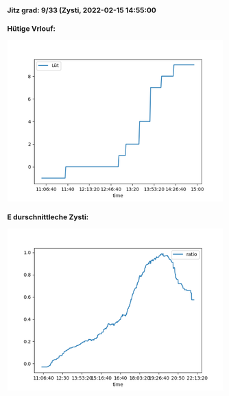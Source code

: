 ### Jitz grad: 9/33 (Zysti, 2022-02-15 14:55:00

### Hütige Vrlouf:
![Graph](Today.png)

### E durschnittleche Zysti:
![Graph](Zysti.png)